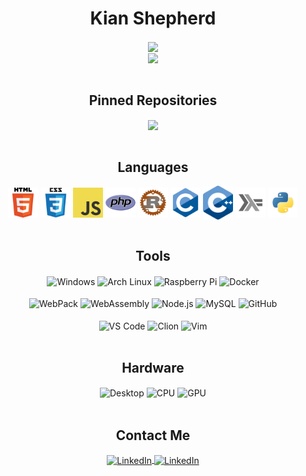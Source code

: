<div align="center">
   <h1>Kian Shepherd</h1>
   <img align="center" width=400 src="https://github-readme-stats.vercel.app/api?username=KianShepherd&show_icons=true&theme=material-palenight&include_all_commits=true&count_private=true&hide_rank=true&hide=contribs" />
   <br>
<img align="center" width=400 src="https://github-readme-stats.vercel.app/api/top-langs/?username=KianShepherd&layout=compact" />
</div>


<br>

<div align="center">
   <h2>Pinned Repositories</h2>
   <img align="center" width=400 src="https://github-readme-stats.vercel.app/api/pin/?username=KianShepherd&repo=Rust-Raytracing&theme=material-palenight" />
</div>
 
<br>
 
<div align="center">
   <h2>Languages</h2>
   <img align="center" alt="HTML5" width="48px" src="https://raw.githubusercontent.com/github/explore/80688e429a7d4ef2fca1e82350fe8e3517d3494d/topics/html/html.png" />
   <img align="center" alt="CSS" width="48px" src="https://raw.githubusercontent.com/github/explore/80688e429a7d4ef2fca1e82350fe8e3517d3494d/topics/css/css.png" />
   <img align="center" alt="JavaScript" width="48px" src="https://raw.githubusercontent.com/github/explore/80688e429a7d4ef2fca1e82350fe8e3517d3494d/topics/javascript/javascript.png" />
   <img align="center" alt="Php" width="48px" src="https://raw.githubusercontent.com/github/explore/80688e429a7d4ef2fca1e82350fe8e3517d3494d/topics/php/php.png" />
   <img align="center" alt="Rust" width="48px" src="icons/rust.png" />
   <img align="center" alt="C" width="48px" src="icons/c.png" />
   <img align="center" alt="C++" width="48px" src="icons/cpp.png" />
   <img align="center" alt="Haskell" width="48px" src="https://raw.githubusercontent.com/github/explore/80688e429a7d4ef2fca1e82350fe8e3517d3494d/topics/haskell/haskell.png" />
   <img align="center" alt="Python" width="48px" src="https://raw.githubusercontent.com/github/explore/80688e429a7d4ef2fca1e82350fe8e3517d3494d/topics/python/python.png" />
</div>

<br>

<div align="center">
  <h2>Tools</h2>
  <img align="center" alt="Windows" height="26px" src="https://img.shields.io/badge/Windows-0078D6?style=for-the-badge&logo=windows&logoColor=white" />
  <img align="center" alt="Arch Linux" height="26px" src="https://img.shields.io/badge/Arch_Linux-1793D1?style=for-the-badge&logo=arch-linux&logoColor=white" />
  <img align="center" alt="Raspberry Pi" height="26px" src="https://img.shields.io/badge/Raspberry%20Pi-A22846?style=for-the-badge&logo=Raspberry%20Pi&logoColor=white" />
  <img align="center" alt="Docker" height="26px"src="https://img.shields.io/badge/Docker-2CA5E0?style=for-the-badge&logo=docker&logoColor=white" />
  <br>
  <br>
  <img align="center" alt="WebPack" height="26px" src="https://img.shields.io/badge/Webpack-8DD6F9?style=for-the-badge&logo=Webpack&logoColor=white" />
  <img align="center" alt="WebAssembly" height="26px" src="https://img.shields.io/badge/WebAssembly-654FF0?style=for-the-badge&logo=WebAssembly&logoColor=white" />
  <img align="center" alt="Node.js" height="26px" src="https://img.shields.io/badge/Node.js-339933?style=for-the-badge&logo=nodedotjs&logoColor=white" />
  <img align="center" alt="MySQL"  height="26px" src="https://img.shields.io/badge/MySQL-00000F?style=for-the-badge&logo=mysql&logoColor=white" />
  <img align="center" alt="GitHub" height="26px" src="https://img.shields.io/badge/Git-F05032?style=for-the-badge&logo=git&logoColor=white" />
  <br>
  <br>
  <img align="center" alt="VS Code" height="26px" src="https://img.shields.io/badge/Visual_Studio_Code-0078D4?style=for-the-badge&logo=visual%20studio%20code&logoColor=white" />
  <img align="center" alt="Clion" height="26px" src="https://img.shields.io/badge/CLion-000000?style=for-the-badge&logo=clion&logoColor=white" />
  <img align="center" alt="Vim" height="26px" src="https://img.shields.io/badge/VIM-%2311AB00.svg?&style=for-the-badge&logo=vim&logoColor=white" />
</div>

<br>

<div align="center">
  <h2>Hardware</h2>
  <img align="center" alt="Desktop" height="26px" src="https://img.shields.io/badge/dell-XPS%2012-007DB8?style=for-the-badge&logo=dell&logoColor=white" />
  <img align="center" alt="CPU" height="26px" src="https://img.shields.io/badge/Intel-Core_i7_4th-0071C5?style=for-the-badge&logo=intel&logoColor=white" />
  <img align="center" alt="GPU" height="26px" src="https://img.shields.io/badge/NVIDIA-GTX1060-76B900?style=for-the-badge&logo=nvidia&logoColor=white" />
</div>

<br>

<div align="center">
   <h2>Contact Me</h2>
   <a href="https://www.linkedin.com/in/kian-shepherd/">
      <img align="center" alt="LinkedIn" height="26px" src="https://img.shields.io/badge/LinkedIn-0077B5?style=for-the-badge&logo=linkedin&logoColor=white" />
   </a>
   <a href="mailto:kianshepherd73@gmail.com">
      <img align="center" alt="LinkedIn" height="26px" src="https://img.shields.io/badge/Gmail-D14836?style=for-the-badge&logo=gmail&logoColor=white" />
   </a>
   <br>
</div>






